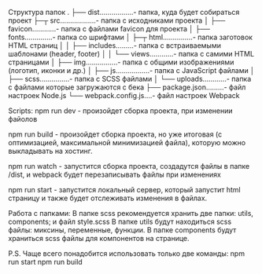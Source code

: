 Структура папок
.
├── dist.................- папка, куда будет собираться проект
├─┬ src..................- папка с исходниками проекта
│ ├── favicon............- папка с файлами favicon для проекта
│ ├── fonts..............- папка со шрифтами
│ ├─┬ html...............- папка заготовок HTML страниц
│ │ ├── includes.........- папка с встраиваемыми шаблонами (header, footer)
│ │ └── views............- папка с самими HTML страницами
│ ├── img................- папка с общими изображениями (логотип, иконки и др.)
│ ├── js.................- папка с JavaScript файлами
│ ├── scss...............- папка с SСSS файлами
│ └── uploads............- папка с файлами которые загружаются с бека
├── package.json.........- файл настроек Node.js
└── webpack.config.js....- файл настроек Webpack

Scripts:
npm run dev - произойдет сборка проекта, при изменении файолов

npm run build - произойдет сборка проекта, но уже итоговая (с оптимизацией, максимальной минимизацией файла), которую можно выкладывать на хостинг.

npm run watch - запустится сборка проекта, создадутся файлы в папке /dist, и webpack будет перезаписывать файлы при изменениях

npm run start - запустится локальный сервер, который запустит html страницу и также будет отслеживать изменения в файлах.

Работа с папками:
В папке scss рекомендуется хранить две папки: utils, components; и файл style.scss
В папке utils будут находиться scss файлы: миксины, переменные, функции.
В папке components будут храниться scss файлы для компонентов на странице.

P.S.
Чаще всего понадобится использовать только две команды:
npm run start
npm run build
